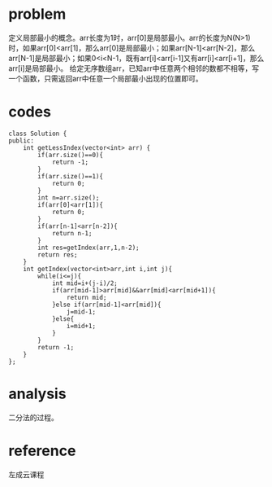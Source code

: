 # problem
定义局部最小的概念。arr长度为1时，arr[0]是局部最小。arr的长度为N(N>1)时，如果arr[0]<arr[1]，那么arr[0]是局部最小；如果arr[N-1]<arr[N-2]，那么arr[N-1]是局部最小；如果0<i<N-1，既有arr[i]<arr[i-1]又有arr[i]<arr[i+1]，那么arr[i]是局部最小。 给定无序数组arr，已知arr中任意两个相邻的数都不相等，写一个函数，只需返回arr中任意一个局部最小出现的位置即可。


# codes
```
class Solution {
public:
    int getLessIndex(vector<int> arr) {
        if(arr.size()==0){
            return -1;
        }
        if(arr.size()==1){
            return 0;
        }
        int n=arr.size();
        if(arr[0]<arr[1]){
            return 0;
        }
        if(arr[n-1]<arr[n-2]){
            return n-1;
        }
        int res=getIndex(arr,1,n-2);
        return res;
    }
    int getIndex(vector<int>arr,int i,int j){
        while(i<=j){
            int mid=i+(j-i)/2;
            if(arr[mid-1]>arr[mid]&&arr[mid]<arr[mid+1]){
                return mid;
            }else if(arr[mid-1]<arr[mid]){
                j=mid-1;
            }else{
                i=mid+1;
            }
        }
        return -1;
    }
};
```

# analysis
二分法的过程。

# reference
左成云课程